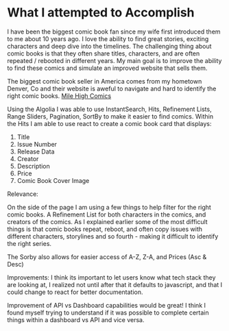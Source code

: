 # What I attempted to Accomplish

I have been the biggest comic book fan since my wife first introduced them to me about 10 years ago. I love the ability to find great stories, exciting characters and deep dive into the timelines. The challenging thing about comic books is that they often share titles, characters, and are often repeated / rebooted in different years. My main goal is to improve the ability to find these comics and simulate an improved website that sells them.

The biggest comic book seller in America comes from my hometown Denver, Co and their website is aweful to navigate and hard to identify the right comic books. [Mile High Comics](https://www.milehighcomics.com)

Using the Algolia I was able to use InstantSearch, Hits, Refinement Lists, Range Sliders, Pagination, SortBy to make it easier to find comics. Within the Hits I am able to use react to create a comic book card that displays:
1. Title
2. Issue Number
3. Release Data
4. Creator
5. Description
6. Price
7. Comic Book Cover Image

Relevance:

On the side of the page I am using a few things to help filter for the right comic books. A Refinement List for both characters in the comics, and creators of the comics. As I explained earlier some of the most difficult things is that comic books repeat, reboot, and often copy issues with different characters, storylines and so fourth - making it difficult to identify the right series.

The Sorby also allows for easier access of A-Z, Z-A, and Prices (Asc & Desc)

Improvements:
I think its important to let users know what tech stack they are looking at, I realized not until after that it defaults to javascript, and that I could change to react for better documentation.

Improvement of API vs Dashboard capabilities would be great! I think I found myself trying to understand if it was possible to complete certain things within a dashboard vs API and vice versa.